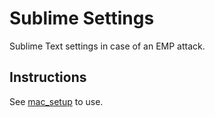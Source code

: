 # Sublime Settings
Sublime Text settings in case of an EMP attack.


## Instructions
See [mac_setup](https://github.com/kengz/mac_setup) to use.
